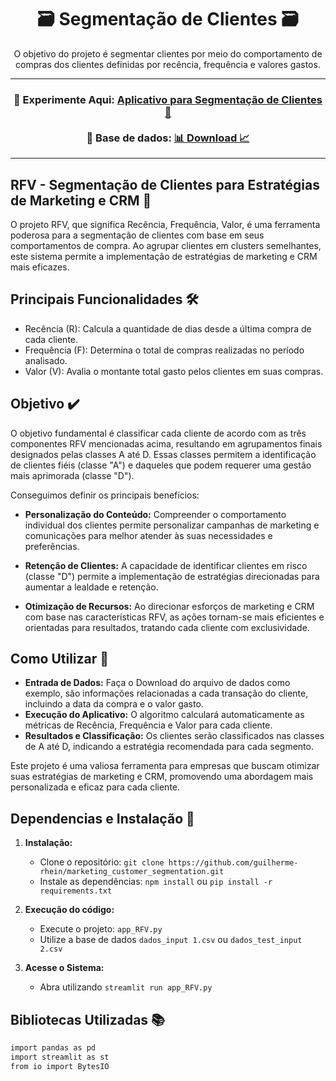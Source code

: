 <h1 align="center">
    🗃️ Segmentação de Clientes 🗃️</a>
</h1>

<p align="center"> O objetivo do projeto é segmentar clientes por meio do comportamento de compras dos clientes definidas por recência, frequência e valores gastos. </p>

---
<h3 align="center">
    🎯 Experimente Aqui: <a href="https://app-segmentacao-rfv.onrender.com">Aplicativo para Segmentação de Clientes 🎯</a>
    <br><br>
    💾 Base de dados: <a href="https://github.com/guilherme-rhein/marketing_customer_segmentation/blob/main/dados_input%201.csv">📊 Download 📈</a>
</h3>

---

## RFV - Segmentação de Clientes para Estratégias de Marketing e CRM 📌

O projeto RFV, que significa Recência, Frequência, Valor, é uma ferramenta poderosa para a segmentação de clientes 
com base em seus comportamentos de compra. Ao agrupar clientes em clusters semelhantes, este sistema permite a 
implementação de estratégias de marketing e CRM mais eficazes. 

## Principais Funcionalidades 🛠️

- Recência (R): Calcula a quantidade de dias desde a última compra de cada cliente.
- Frequência (F): Determina o total de compras realizadas no período analisado.
- Valor (V): Avalia o montante total gasto pelos clientes em suas compras.

## Objetivo ✔️

O objetivo fundamental é classificar cada cliente de acordo com as três componentes RFV mencionadas acima, 
resultando em agrupamentos finais designados pelas classes A até D. Essas classes permitem a identificação 
de clientes fiéis (classe "A") e daqueles que podem requerer uma gestão mais aprimorada (classe "D"). 

Conseguimos definir os principais benefícios:

- **Personalização do Conteúdo:** Compreender o comportamento individual dos clientes permite personalizar campanhas de marketing e comunicações para melhor atender às suas necessidades e preferências.

- **Retenção de Clientes:** A capacidade de identificar clientes em risco (classe "D") permite a implementação de estratégias direcionadas para aumentar a lealdade e retenção.

- **Otimização de Recursos:** Ao direcionar esforços de marketing e CRM com base nas características RFV, as ações tornam-se mais eficientes e orientadas para resultados, tratando cada cliente com exclusividade.

## Como Utilizar 🎈

- **Entrada de Dados:** Faça o Download do arquivo de dados como exemplo, são informações relacionadas a cada transação do cliente, incluindo a data da compra e o valor gasto.
- **Execução do Aplicativo:** O algoritmo calculará automaticamente as métricas de Recência, Frequência e Valor para cada cliente.
- **Resultados e Classificação:** Os clientes serão classificados nas classes de A até D, indicando a estratégia recomendada para cada segmento.

Este projeto é uma valiosa ferramenta para empresas que buscam otimizar suas estratégias de marketing e CRM, promovendo uma abordagem mais personalizada e eficaz para cada cliente.

## Dependencias e Instalação 📌

1. **Instalação:**                   
   - Clone o repositório: `git clone https://github.com/guilherme-rhein/marketing_customer_segmentation.git`
   - Instale as dependências: `npm install` ou `pip install -r requirements.txt` 

2. **Execução do código:**
   - Execute o projeto: `app_RFV.py`
   - Utilize a base de dados `dados_input 1.csv` ou `dados_test_input 2.csv`

3. **Acesse o Sistema:**
   - Abra utilizando `streamlit run app_RFV.py`
   

## Bibliotecas Utilizadas 📚

```bash
import pandas as pd
import streamlit as st
from io import BytesIO
```



